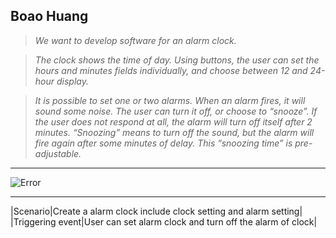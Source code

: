 **Boao Huang**
---

> *We want to develop software for an alarm clock.*

> *The clock shows the time of day. Using buttons, the user can set the hours and minutes fields individually, and choose between 12 and 24-hour display.*

> *It is possible to set one or two alarms. When an alarm fires, it will sound some noise. The user can turn it off, or choose to “snooze”. If the user does not respond at all, the alarm will turn off itself after 2 minutes. “Snoozing” means to turn off the sound, but the alarm will fire again after some minutes of delay. This “snoozing time” is pre-adjustable.*

---

![Error](https://github.com/BoXun97/CS4320/blob/master/Challenge%20Alarm%20Clock%20Use%20Case/use%20case%20diagram.jpg)

---

|Scenario|Create a alarm clock include clock setting and alarm setting| 
|Triggering event|User can set alarm clock and turn off the alarm of clock|


